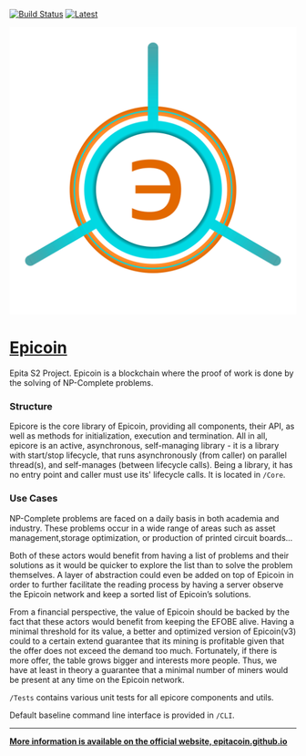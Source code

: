 [![Build Status](https://travis-ci.org/Fundamentally-Uncentralizable-Cookies/Epicoin.svg)](https://travis-ci.org/Fundamentally-Uncentralizable-Cookies/Epicoin) [![Latest](http://github-release-version.herokuapp.com/github/Fundamentally-Uncentralizable-Cookies/Epicoin/release.svg?style=flat)](https://github.com/Fundamentally-Uncentralizable-Cookies/Epicoin/releases/latest)

[![Logo](LOGO.png)](https://ashwinsk01.github.io/epitacoin.github.io)
# [Epicoin](https://ashwinsk01.github.io/epitacoin.github.io)
Epita S2 Project. Epicoin is a blockchain where the proof of work is done by the solving of NP-Complete problems.

### Structure
Epicore is the core library of Epicoin, providing all components, their API, as well as methods for initialization, execution and termination. All in all, epicore is an active, asynchronous, self-managing library - it is a library with start/stop lifecycle, that runs asynchronously (from caller) on parallel thread(s), and self-manages (between lifecycle calls). Being a library, it has no entry point and caller must use its' lifecycle calls. It is located in `/Core`.

### Use Cases
NP-Complete problems are faced on a daily basis in both academia and industry. These problems occur in a wide range of areas such as asset management,storage optimization, or production of printed circuit boards...

Both of these actors would benefit from having a list of problems and their solutions as it would be quicker to explore the list than to solve the problem themselves. A layer of abstraction could even be added on top of Epicoin in order to further facilitate the reading process by having a server observe the Epicoin network and keep a sorted list of Epicoin’s solutions.

From a financial perspective, the value of Epicoin should be backed by the fact that these actors would benefit from keeping the EFOBE alive. Having a minimal threshold for its value, a better and optimized version of Epicoin(v3) could to a certain extend guarantee that its mining is profitable given that the offer does not exceed the demand too much. Fortunately, if there is more offer, the table grows bigger and interests more people. Thus, we have at least in theory a guarantee that a minimal number of miners would be present at any time on the Epicoin network.

`/Tests` contains various unit tests for all epicore components and utils.

Default baseline command line interface is provided in `/CLI`.

---
**[More information is available on the official website, epitacoin.github.io](https://ashwinsk01.github.io/epitacoin.github.io)**
